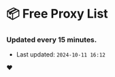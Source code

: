# :package: Free Proxy List
### Updated every 15 minutes.

- Last updated: `2024-10-11 16:12`

:heart:
